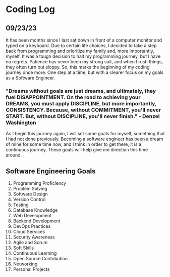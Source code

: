 # Coding Log

## 09/23/23

It has been months since I last sat down in front of a computer monitor and typed on a keyboard. Due to certain life choices, I decided to take a step back from programming and prioritize my family and, more importantly, myself. It was a tough decision to halt my programming journey, but I have no regrets. Patience has never been my strong suit, and when I rush things, they often turn out sloppy. So, this marks the beginning of my coding journey once more. One step at a time, but with a clearer focus on my goals as a Software Engineer.

### "Dreams without goals are just dreams, and ultimately, they fuel DISAPPOINTMENT. On the road to achieving your DREAMS, you must apply DISCIPLINE, but more importantly, CONSISTENCY. Because, without COMMITMENT, you'll never START. But, without DISCIPLINE, you'll never finish." - Denzel Washington

As I begin this journey again, I will set some goals for myself, something that I had not done previously. Becoming a software engineer has been a dream of mine for some time now, and I think in order to get there, it is a continuous journey. These goals will help give me direction this time around.

## Software Engineering Goals

1. Programming Proficiency
2. Problem Solving
3. Software Design
4. Version Control
5. Testing
6. Database Knowledge
7. Web Development
8. Backend Development
9. DevOps Practices
10. Cloud Services
11. Security Awareness
12. Agile and Scrum
13. Soft Skills
14. Continuous Learning
15. Open Source Contribution
16. Networking
17. Personal Projects
